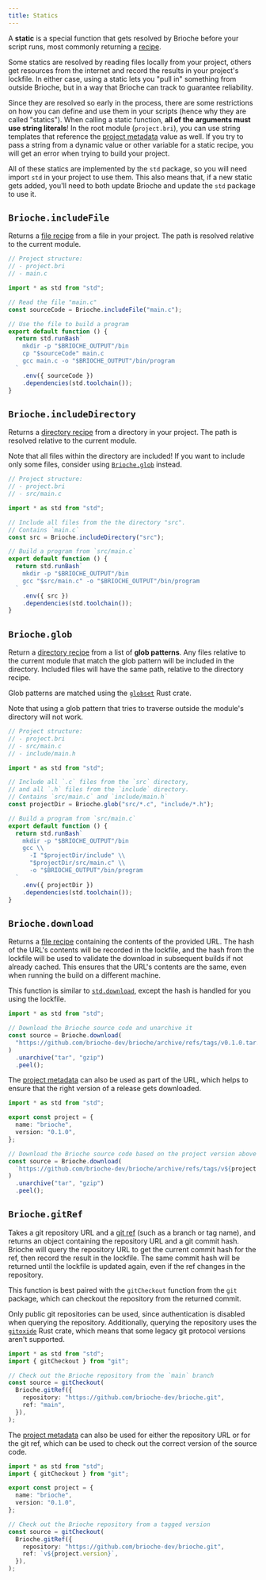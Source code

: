 ```yaml
---
title: Statics
---
```


A **static** is a special function that gets resolved by Brioche before your script runs, most commonly returning a [recipe](/docs/core-concepts/recipes).

Some statics are resolved by reading files locally from your project, others get resources from the internet and record the results in your project's lockfile. In either case, using a static lets you "pull in" something from outside Brioche, but in a way that Brioche can track to guarantee reliability.

Since they are resolved so early in the process, there are some restrictions on how you can define and use them in your scripts (hence why they are called "statics"). When calling a static function, **all of the arguments must use string literals**! In the root module (`project.bri`), you can use string templates that reference the [project metadata](/docs/core-concepts/projects#project-metadata) value as well. If you try to pass a string from a dynamic value or other variable for a static recipe, you will get an error when trying to build your project.

All of these statics are implemented by the `std` package, so you will need import `std` in your project to use them. This also means that, if a new static gets added, you'll need to both update Brioche and update the `std` package to use it.

## `Brioche.includeFile`

Returns a [file recipe](/docs/core-concepts/recipes#stdfile) from a file in your project. The path is resolved relative to the current module.

```typescript
// Project structure:
// - project.bri
// - main.c

import * as std from "std";

// Read the file "main.c"
const sourceCode = Brioche.includeFile("main.c");

// Use the file to build a program
export default function () {
  return std.runBash`
    mkdir -p "$BRIOCHE_OUTPUT"/bin
    cp "$sourceCode" main.c
    gcc main.c -o "$BRIOCHE_OUTPUT"/bin/program
  `
    .env({ sourceCode })
    .dependencies(std.toolchain());
}
```

## `Brioche.includeDirectory`

Returns a [directory recipe](/docs/core-concepts/recipes#stddirectory) from a directory in your project. The path is resolved relative to the current module.

Note that all files within the directory are included! If you want to include only some files, consider using [`Brioche.glob`](#briocheglob) instead.

```typescript
// Project structure:
// - project.bri
// - src/main.c

import * as std from "std";

// Include all files from the the directory "src".
// Contains `main.c`
const src = Brioche.includeDirectory("src");

// Build a program from `src/main.c`
export default function () {
  return std.runBash`
    mkdir -p "$BRIOCHE_OUTPUT"/bin
    gcc "$src/main.c" -o "$BRIOCHE_OUTPUT"/bin/program
  `
    .env({ src })
    .dependencies(std.toolchain());
}
```

## `Brioche.glob`

Return a [directory recipe](/docs/core-concepts/recipes#stddirectory) from a list of **glob patterns**. Any files relative to the current module that match the glob pattern will be included in the directory. Included files will have the same path, relative to the directory recipe.

Glob patterns are matched using the [`globset`](https://docs.rs/globset/0.4.14/globset/index.html) Rust crate.

Note that using a glob pattern that tries to traverse outside the module's directory will not work.

```typescript
// Project structure:
// - project.bri
// - src/main.c
// - include/main.h

import * as std from "std";

// Include all `.c` files from the `src` directory,
// and all `.h` files from the `include` directory.
// Contains `src/main.c` and `include/main.h`
const projectDir = Brioche.glob("src/*.c", "include/*.h");

// Build a program from `src/main.c`
export default function () {
  return std.runBash`
    mkdir -p "$BRIOCHE_OUTPUT"/bin
    gcc \\
      -I "$projectDir/include" \\
      "$projectDir/src/main.c" \\
      -o "$BRIOCHE_OUTPUT"/bin/program
  `
    .env({ projectDir })
    .dependencies(std.toolchain());
}

```

## `Brioche.download`

Returns a [file recipe](/docs/core-concepts/recipes#stdfile) containing the contents of the provided URL. The hash of the URL's contents will be recorded in the lockfile, and the hash from the lockfile will be used to validate the download in subsequent builds if not already cached. This ensures that the URL's contents are the same, even when running the build on a different machine.

This function is similar to [`std.download`](/docs/core-concepts/recipes#stddownload), except the hash is handled for you using the lockfile.

```typescript
import * as std from "std";

// Download the Brioche source code and unarchive it
const source = Brioche.download(
  "https://github.com/brioche-dev/brioche/archive/refs/tags/v0.1.0.tar.gz",
)
  .unarchive("tar", "gzip")
  .peel();
```

The [project metadata](/docs/core-concepts/projects#project-metadata) can also be used as part of the URL, which helps to ensure that the right version of a release gets downloaded.

```typescript
import * as std from "std";

export const project = {
  name: "brioche",
  version: "0.1.0",
};

// Download the Brioche source code based on the project version above
const source = Brioche.download(
  `https://github.com/brioche-dev/brioche/archive/refs/tags/v${project.version}.tar.gz`,
)
  .unarchive("tar", "gzip")
  .peel();
```

## `Brioche.gitRef`

Takes a git repository URL and a [git ref](https://git-scm.com/book/en/v2/Git-Internals-Git-References) (such as a branch or tag name), and returns an object containing the repository URL and a git commit hash. Brioche will query the repository URL to get the current commit hash for the ref, then record the result in the lockfile. The same commit hash will be returned until the lockfile is updated again, even if the ref changes in the repository.

This function is best paired with the `gitCheckout` function from the `git` package, which can checkout the repository from the returned commit.

Only public git repositories can be used, since authentication is disabled when querying the repository. Additionally, querying the repository uses the [`gitoxide`](https://github.com/Byron/gitoxide) Rust crate, which means that some legacy git protocol versions aren't supported.

```typescript
import * as std from "std";
import { gitCheckout } from "git";

// Check out the Brioche repository from the `main` branch
const source = gitCheckout(
  Brioche.gitRef({
    repository: "https://github.com/brioche-dev/brioche.git",
    ref: "main",
  }),
);
```

The [project metadata](/docs/core-concepts/projects#project-metadata) can also be used for either the repository URL or for the git ref, which can be used to check out the correct version of the source code.

```typescript
import * as std from "std";
import { gitCheckout } from "git";

export const project = {
  name: "brioche",
  version: "0.1.0",
};

// Check out the Brioche repository from a tagged version
const source = gitCheckout(
  Brioche.gitRef({
    repository: "https://github.com/brioche-dev/brioche.git",
    ref: `v${project.version}`,
  }),
);
```
